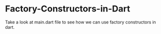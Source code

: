 # Factory-Constructors-in-Dart
Take a look at main.dart file to see how we can use factory constructors in dart.
